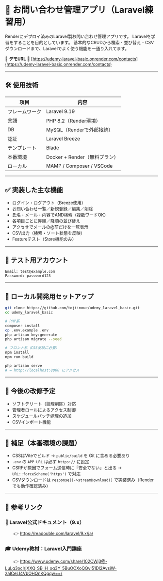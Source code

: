 # 📨 お問い合わせ管理アプリ（Laravel練習用）

Renderにデプロイ済みのLaravel製お問い合わせ管理アプリです。
Laravelを学習をすることを目的としています。
基本的なCRUDから検索・並び替え・CSVダウンロードまで、Laravelでよく使う機能を一通り入れてます。

📎 **デモURL**
🔗 [https://udemy-laravel-basic.onrender.com/contacts](https://udemy-laravel-basic.onrender.com/contacts)

---

## 🛠 使用技術

| 項目      | 内容                       |
| ------- | ------------------------ |
| フレームワーク | Laravel 9.19             |
| 言語      | PHP 8.2（Render環境）        |
| DB      | MySQL（Renderで外部接続）      |
| 認証      | Laravel Breeze           |
| テンプレート  | Blade                    |
| 本番環境    | Docker + Render（無料プラン）   |
| ローカル    | MAMP / Composer / VSCode |

---

## ✅ 実装した主な機能

* ログイン・ログアウト（Breeze使用）
* お問い合わせ一覧／新規登録／編集／削除
* 氏名・メール・内容でAND検索（複数ワードOK）
* 各項目ごとに昇順／降順の並び替え
* アクセサでメールの@前だけを一覧表示
* CSV出力（検索・ソート状態を反映）
* Featureテスト（Store機能のみ）

---

## 🧪 テスト用アカウント

```
Email: test@example.com
Password: password123
```

---

## 🧱 ローカル開発用セットアップ

```bash
git clone https://github.com/tojiinoue/udemy_laravel_basic.git
cd udemy_laravel_basic

# PHP系
composer install
cp .env.example .env
php artisan key:generate
php artisan migrate --seed

# フロント系（CSS反映に必要）
npm install
npm run build

php artisan serve
# → http://localhost:8000 にアクセス
```

---

## 🔧 今後の改修予定

* ソフトデリート（論理削除）対応
* 管理者ロールによるアクセス制御
* スケジュールバッチ処理の追加
* CSVインポート機能

---

## 📝 補足（本番環境の課題）

* CSSはViteでビルド → `public/build` を Git に含める必要あり
* `.env` の `APP_URL` は必ず `https://` に設定
* CSRFが原因でフォーム送信時に「安全でない」と出る → `URL::forceScheme('https')` で対応
* CSVダウンロードは `response()->streamDownload()` で実装済み（Renderでも動作確認済み）

---
## 🔗 参考リンク
### 📘 Laravel公式ドキュメント（9.x）
  👉 https://readouble.com/laravel/9.x/ja/

### 🎓 Udemy教材：Laravel入門講座
  👉 https://www.udemy.com/share/102CWj3@-LuLq3ocIrjXXQ_SB_H_oq3Y_5BuOOXoQQvl51Dl2AvsiW-zaICeLI4VbOHQnKQgqw==/
